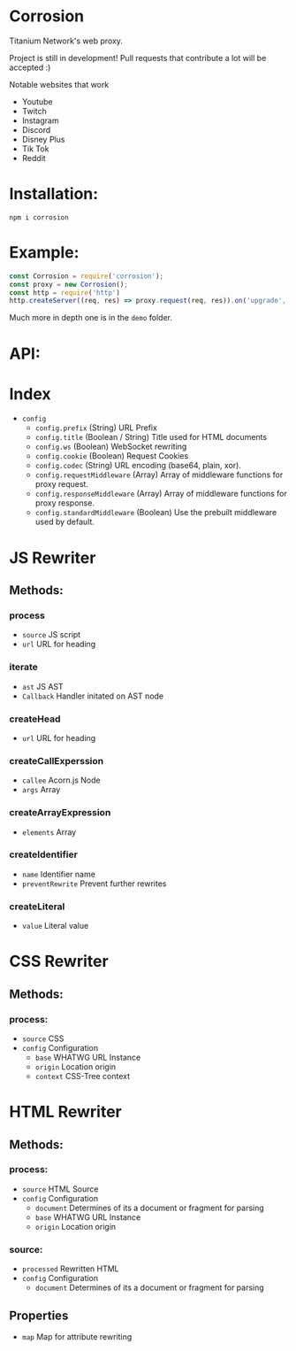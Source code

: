 # Corrosion
Titanium Network's web proxy.

Project is still in development! Pull requests that contribute a lot will be accepted :)

Notable websites that work
- Youtube
- Twitch
- Instagram
- Discord
- Disney Plus
- Tik Tok
- Reddit


# Installation:
```
npm i corrosion
```

# Example:
```javascript
const Corrosion = require('corrosion');
const proxy = new Corrosion();
const http = require('http')
http.createServer((req, res) => proxy.request(req, res)).on('upgrade', proxy.upgrade).listen(80);
```
Much more in depth one is in the `demo` folder.

# API:
  
  
# Index
-  `config`
   - `config.prefix` (String) URL Prefix
   - `config.title` (Boolean / String) Title used for HTML documents
   - `config.ws` (Boolean) WebSocket rewriting
   - `config.cookie` (Boolean) Request Cookies
   - `config.codec` (String) URL encoding (base64, plain, xor).
   - `config.requestMiddleware` (Array) Array of middleware functions for proxy request. 
   - `config.responseMiddleware` (Array) Array of middleware functions for proxy response.
   - `config.standardMiddleware` (Boolean) Use the prebuilt middleware used by default. 

# JS Rewriter

## Methods:

### process
  - `source` JS script
  - `url` URL for heading

### iterate
  - `ast` JS AST
  - `Callback` Handler initated on AST node

### createHead
  - `url` URL for heading

### createCallExperssion 
  - `callee` Acorn.js Node
  - `args` Array

### createArrayExpression
  - `elements` Array

### createIdentifier
  - `name` Identifier name
  - `preventRewrite` Prevent further rewrites

### createLiteral
  - `value` Literal value

# CSS Rewriter

## Methods:

### process:
  - `source` CSS
  - `config` Configuration
    - `base` WHATWG URL Instance
    - `origin` Location origin
    - `context` CSS-Tree context

# HTML Rewriter 

## Methods:

### process:
  - `source` HTML Source 
  - `config` Configuration
    - `document` Determines of its a document or fragment for parsing
    - `base` WHATWG URL Instance
    - `origin` Location origin

### source:
  - `processed` Rewritten HTML
  - `config` Configuration
    - `document` Determines of its a document or fragment for parsing

## Properties
- `map` Map for attribute rewriting
